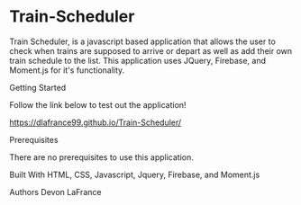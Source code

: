 # Train-Scheduler

Train Scheduler, is a javascript based application that allows the user to check when trains are supposed to arrive or depart as well as add their own train schedule to the list. This application uses JQuery, Firebase, and Moment.js for it's functionality.

Getting Started

Follow the link below to test out the application!

https://dlafrance99.github.io/Train-Scheduler/

Prerequisites

There are no prerequisites to use this application.

Built With
HTML, CSS, Javascript, Jquery, Firebase, and Moment.js

Authors
Devon LaFrance